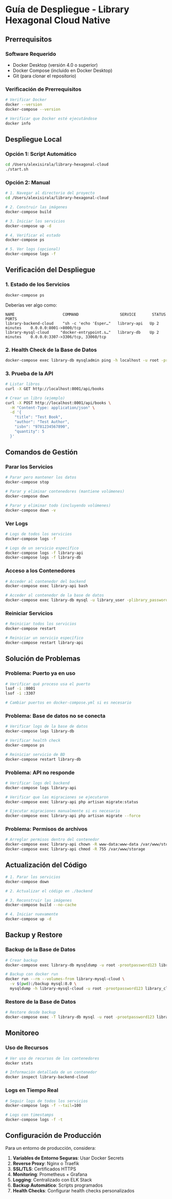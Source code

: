 # Guía de Despliegue - Library Hexagonal Cloud Native

## Prerrequisitos

### Software Requerido
- Docker Desktop (versión 4.0 o superior)
- Docker Compose (incluido en Docker Desktop)
- Git (para clonar el repositorio)

### Verificación de Prerrequisitos
```bash
# Verificar Docker
docker --version
docker-compose --version

# Verificar que Docker esté ejecutándose
docker info
```

## Despliegue Local

### Opción 1: Script Automático
```bash
cd /Users/alexisirala/library-hexagonal-cloud
./start.sh
```

### Opción 2: Manual
```bash
# 1. Navegar al directorio del proyecto
cd /Users/alexisirala/library-hexagonal-cloud

# 2. Construir las imágenes
docker-compose build

# 3. Iniciar los servicios
docker-compose up -d

# 4. Verificar el estado
docker-compose ps

# 5. Ver logs (opcional)
docker-compose logs -f
```

## Verificación del Despliegue

### 1. Estado de los Servicios
```bash
docker-compose ps
```
Deberías ver algo como:
```
NAME                     COMMAND                  SERVICE       STATUS          PORTS
library-backend-cloud    "sh -c 'echo 'Esper…"   library-api   Up 2 minutes    0.0.0.0:8001->8000/tcp
library-mysql-cloud     "docker-entrypoint.s…"   library-db    Up 2 minutes    0.0.0.0:3307->3306/tcp, 33060/tcp
```

### 2. Health Check de la Base de Datos
```bash
docker-compose exec library-db mysqladmin ping -h localhost -u root -prootpassword123
```

### 3. Prueba de la API
```bash
# Listar libros
curl -X GET http://localhost:8001/api/books

# Crear un libro (ejemplo)
curl -X POST http://localhost:8001/api/books \
  -H "Content-Type: application/json" \
  -d '{
    "title": "Test Book",
    "author": "Test Author", 
    "isbn": "9781234567890",
    "quantity": 5
  }'
```

## Comandos de Gestión

### Parar los Servicios
```bash
# Parar pero mantener los datos
docker-compose stop

# Parar y eliminar contenedores (mantiene volúmenes)
docker-compose down

# Parar y eliminar todo (incluyendo volúmenes)
docker-compose down -v
```

### Ver Logs
```bash
# Logs de todos los servicios
docker-compose logs -f

# Logs de un servicio específico
docker-compose logs -f library-api
docker-compose logs -f library-db
```

### Acceso a los Contenedores
```bash
# Acceder al contenedor del backend
docker-compose exec library-api bash

# Acceder al contenedor de la base de datos
docker-compose exec library-db mysql -u library_user -plibrary_password123 library_cloud_db
```

### Reiniciar Servicios
```bash
# Reiniciar todos los servicios
docker-compose restart

# Reiniciar un servicio específico
docker-compose restart library-api
```

## Solución de Problemas

### Problema: Puerto ya en uso
```bash
# Verificar qué proceso usa el puerto
lsof -i :8001
lsof -i :3307

# Cambiar puertos en docker-compose.yml si es necesario
```

### Problema: Base de datos no se conecta
```bash
# Verificar logs de la base de datos
docker-compose logs library-db

# Verificar health check
docker-compose ps

# Reiniciar servicio de BD
docker-compose restart library-db
```

### Problema: API no responde
```bash
# Verificar logs del backend
docker-compose logs library-api

# Verificar que las migraciones se ejecutaron
docker-compose exec library-api php artisan migrate:status

# Ejecutar migraciones manualmente si es necesario
docker-compose exec library-api php artisan migrate --force
```

### Problema: Permisos de archivos
```bash
# Arreglar permisos dentro del contenedor
docker-compose exec library-api chown -R www-data:www-data /var/www/storage
docker-compose exec library-api chmod -R 755 /var/www/storage
```

## Actualización del Código

```bash
# 1. Parar los servicios
docker-compose down

# 2. Actualizar el código en ./backend

# 3. Reconstruir las imágenes
docker-compose build --no-cache

# 4. Iniciar nuevamente
docker-compose up -d
```

## Backup y Restore

### Backup de la Base de Datos
```bash
# Crear backup
docker-compose exec library-db mysqldump -u root -prootpassword123 library_cloud_db > backup.sql

# Backup con docker run
docker run --rm --volumes-from library-mysql-cloud \
  -v $(pwd):/backup mysql:8.0 \
  mysqldump -h library-mysql-cloud -u root -prootpassword123 library_cloud_db > /backup/backup.sql
```

### Restore de la Base de Datos
```bash
# Restore desde backup
docker-compose exec -T library-db mysql -u root -prootpassword123 library_cloud_db < backup.sql
```

## Monitoreo

### Uso de Recursos
```bash
# Ver uso de recursos de los contenedores
docker stats

# Información detallada de un contenedor
docker inspect library-backend-cloud
```

### Logs en Tiempo Real
```bash
# Seguir logs de todos los servicios
docker-compose logs -f --tail=100

# Logs con timestamps
docker-compose logs -f -t
```

## Configuración de Producción

Para un entorno de producción, considera:

1. **Variables de Entorno Seguras**: Usar Docker Secrets
2. **Reverse Proxy**: Nginx o Traefik
3. **SSL/TLS**: Certificados HTTPS
4. **Monitoring**: Prometheus + Grafana
5. **Logging**: Centralizado con ELK Stack
6. **Backup Automático**: Scripts programados
7. **Health Checks**: Configurar health checks personalizados
